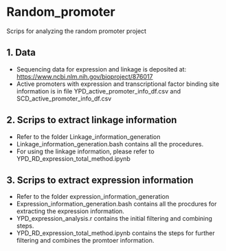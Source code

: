 # Random_promoter
Scrips for analyzing the random promoter project
## 1. Data
* Sequencing data for expression and linkage is deposited at: https://www.ncbi.nlm.nih.gov/bioproject/876017
* Active promoters with expression and transcriptional factor binding site information is in file YPD_active_promoter_info_df.csv and SCD_active_promoter_info_df.csv
## 2. Scrips to extract linkage information
* Refer to the folder Linkage_information_generation
* Linkage_information_generation.bash contains all the procedures.
* For using the linkage information, please refer to YPD_RD_expression_total_method.ipynb

## 3. Scrips to extract expression information
* Refer to the folder expression_information_generation
* Expression_information_generation.bash contains all the procdures for extracting the expression information.
* YPD_expression_analysis.r contains the initial filtering and combining steps.
* YPD_RD_expression_total_method.ipynb contains the steps for further filtering and combines the promtoer information.


